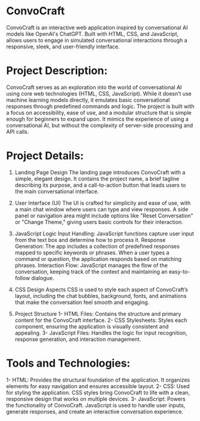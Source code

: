 # ConvoCraft 
ConvoCraft is an interactive web application inspired by conversational AI models like OpenAI's ChatGPT. Built with HTML, CSS, and JavaScript, allows users to engage in simulated conversational interactions through a responsive, sleek, and user-friendly interface.
    
# Project Description:
ConvoCraft serves as an exploration into the world of conversational AI using core web technologies (HTML, CSS, JavaScript). While it doesn’t use machine learning models directly, it emulates basic conversational responses through predefined commands and logic.
The project is built with a focus on accessibility, ease of use, and a modular structure that is simple enough for beginners to expand upon. It mimics the experience of using a conversational AI, but without the complexity of server-side processing and API calls.

# Project Details: 
1. Landing Page Design
The landing page introduces ConvoCraft with a simple, elegant design. It contains the project name, a brief tagline describing its purpose, and a call-to-action button that leads users to the main conversational interface.

2. User Interface (UI)
The UI is crafted for simplicity and ease of use, with a main chat window where users can type and view responses. A side panel or navigation area might include options like "Reset Conversation" or "Change Theme," giving users basic controls for their interaction.

3. JavaScript Logic
    Input Handling: JavaScript functions capture user input from the text box and determine how to process it.
    Response Generation: The app includes a collection of predefined responses mapped to specific keywords or phrases. When a user types a command or question, the application responds based on matching phrases.
    Interaction Flow: JavaScript manages the flow of the conversation, keeping track of the context and maintaining an easy-to-follow dialogue.

4. CSS Design Aspects
CSS is used to style each aspect of ConvoCraft’s layout, including the chat bubbles, background, fonts, and animations that make the conversation feel smooth and engaging.

5. Project Structure
   1- HTML Files: Contains the structure and primary content for the ConvoCraft interface.
   2- CSS Stylesheets: Styles each component, ensuring the application is visually consistent and appealing.
   3- JavaScript Files: Handles the logic for input recognition, response generation, and interaction management.
   
# Tools and Technologies:
1- HTML: Provides the structural foundation of the application. It organizes elements for easy navigation and ensures accessible layout.
2- CSS: Used for styling the application. CSS styles bring ConvoCraft to life with a clean, responsive design that works on multiple devices.
3- JavaScript: Powers the functionality of ConvoCraft. JavaScript is used to handle user inputs, generate responses, and create an interactive conversation experience.
